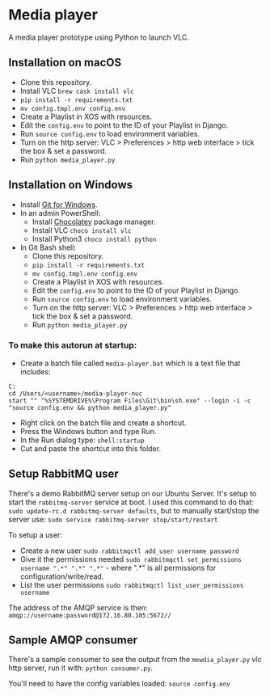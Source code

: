 Media player
============

A media player prototype using Python to launch VLC.

## Installation on macOS

* Clone this repository.
* Install VLC `brew cask install vlc`
* `pip install -r requirements.txt`
* `mv config.tmpl.env config.env`
* Create a Playlist in XOS with resources.
* Edit the `config.env` to point to the ID of your Playlist in Django.
* Run `source config.env` to load environment variables.
* Turn on the http server: VLC > Preferences > http web interface > tick the box & set a password.
* Run `python media_player.py`

## Installation on Windows

* Install [Git for Windows](https://git-scm.com/download/win).
* In an admin PowerShell:
  * Install [Chocolatey](https://chocolatey.org) package manager.
  * Install VLC `choco install vlc`
  * Install Python3 `choco install python`
* In Git Bash shell:
  * Clone this repository.
  * `pip install -r requirements.txt`
  * `mv config.tmpl.env config.env`
  * Create a Playlist in XOS with resources.
  * Edit the `config.env` to point to the ID of your Playlist in Django.
  * Run `source config.env` to load environment variables.
  * Turn on the http server: VLC > Preferences > http web interface > tick the box & set a password.
  * Run `python media_player.py`

### To make this autorun at startup:

* Create a batch file called `media-player.bat` which is a text file that includes:

```batch
C:
cd /Users/<username>/media-player-nuc
start "" "%SYSTEMDRIVE%\Program Files\Git\bin\sh.exe" --login -i -c "source config.env && python media_player.py"
```

* Right click on the batch file and create a shortcut.
* Press the Windows button and type Run.
* In the Run dialog type: `shell:startup`
* Cut and paste the shortcut into this folder.

## Setup RabbitMQ user

There's a demo RabbitMQ server setup on our Ubuntu Server. It's setup to start the `rabbitmq-server` service at boot. I used this command to do that: `sudo update-rc.d rabbitmq-server defaults`, but to manually start/stop the server use: `sudo service rabbitmq-server stop/start/restart`

To setup a user:

* Create a new user `sudo rabbitmqctl add_user username password`
* Give it the permissions needed `sudo rabbitmqctl set_permissions username ".*" ".*" ".*"` - where ".*" is all permissions for configuration/write/read.
* List the user permissions `sudo rabbitmqctl list_user_permissions username`

The address of the AMQP service is then: `amqp://username:password@172.16.80.105:5672//`

## Sample AMQP consumer

There's a sample consumer to see the output from the `mewdia_player.py` vlc http server, run it with: `python consumer.py`.

You'll need to have the config variables loaded: `source config.env`
